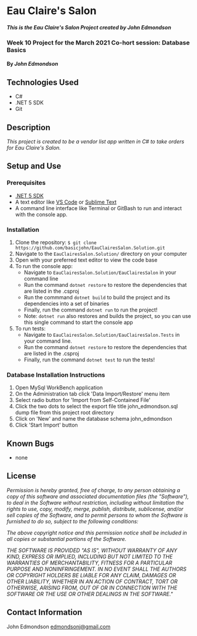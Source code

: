 # Eau Claire's Salon

#### _This is the Eau Claire's Salon Project created by John Edmondson_

### Week 10 Project for the March 2021 Co-hort session: Database Basics

#### By _**John Edmondson**_

## Technologies Used

- C#
- .NET 5 SDK
- Git

## Description

_This project is created to be a vendor list app written in C# to take orders for Eau Claire's Salon._

## Setup and Use

### Prerequisites

- [.NET 5 SDK](https://dotnet.microsoft.com/download/dotnet/5.0/)
- A text editor like [VS Code](https://code.visualstudio.com/) or [Sublime Text](https://www.sublimetext.com/)
- A command line interface like Terminal or GitBash to run and interact with the console app.

### Installation

1. Clone the repository: `$ git clone https://github.com/basicjohn/EauClairesSalon.Solution.git`
2. Navigate to the `EauClairesSalon.Solution/` directory on your computer
3. Open with your preferred text editor to view the code base
4. To run the console app:
   - Navigate to `EauClairesSalon.Solution/EauClairesSalon` in your command line
   - Run the command `dotnet restore` to restore the dependencies that are listed in the .csproj
   - Run the commmand `dotnet build` to build the project and its dependencies into a set of binaries
   - Finally, run the command `dotnet run` to run the project!
   - Note: `dotnet run` also restores and builds the project, so you can use this single command to start the console app
5. To run tests:
   - Navigate to `EauClairesSalon.Solution/EauClairesSalon.Tests` in your command line.
   - Run the command `dotnet restore` to restore the dependencies that are listed in the .csproj
   - Finally, run the command `dotnet test` to run the tests!

### Database Installation Instructions

1. Open MySql WorkBench application
2. On the Administration tab click 'Data Import/Restore' menu item
3. Select radio button for 'Import from Self-Contained File'
4. Click the two dots to select the export file title john_edmondson.sql dump file from this project root directory
5. Click on 'New' and name the database schema john_edmondson
6. Click 'Start Import' button

## Known Bugs

- none

## License

_Permission is hereby granted, free of charge, to any person obtaining a copy of this software and associated documentation files (the "Software"), to deal in the Software without restriction, including without limitation the rights to use, copy, modify, merge, publish, distribute, sublicense, and/or sell copies of the Software, and to permit persons to whom the Software is furnished to do so, subject to the following conditions:_

_The above copyright notice and this permission notice shall be included in all copies or substantial portions of the Software._

_THE SOFTWARE IS PROVIDED "AS IS", WITHOUT WARRANTY OF ANY KIND, EXPRESS OR IMPLIED, INCLUDING BUT NOT LIMITED TO THE WARRANTIES OF MERCHANTABILITY, FITNESS FOR A PARTICULAR PURPOSE AND NONINFRINGEMENT. IN NO EVENT SHALL THE AUTHORS OR COPYRIGHT HOLDERS BE LIABLE FOR ANY CLAIM, DAMAGES OR OTHER LIABILITY, WHETHER IN AN ACTION OF CONTRACT, TORT OR OTHERWISE, ARISING FROM, OUT OF OR IN CONNECTION WITH THE SOFTWARE OR THE USE OR OTHER DEALINGS IN THE SOFTWARE."_

## Contact Information

John Edmondson edmondsonj@gmail.com
